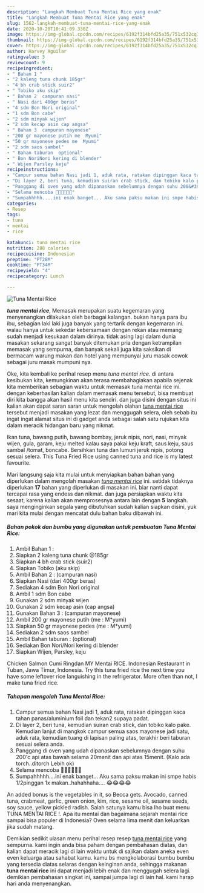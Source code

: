 ```yaml
---
description: "Langkah Membuat Tuna Mentai Rice yang enak"
title: "Langkah Membuat Tuna Mentai Rice yang enak"
slug: 1562-langkah-membuat-tuna-mentai-rice-yang-enak
date: 2020-10-20T10:41:09.330Z
image: https://img-global.cpcdn.com/recipes/6192f314bfd25a35/751x532cq70/tuna-mentai-rice-foto-resep-utama.jpg
thumbnail: https://img-global.cpcdn.com/recipes/6192f314bfd25a35/751x532cq70/tuna-mentai-rice-foto-resep-utama.jpg
cover: https://img-global.cpcdn.com/recipes/6192f314bfd25a35/751x532cq70/tuna-mentai-rice-foto-resep-utama.jpg
author: Harvey Aguilar
ratingvalue: 3
reviewcount: 9
recipeingredient:
- " Bahan 1 "
- "2 kaleng tuna chunk 185gr"
- "4 bh crab stick suir2"
- " Tobiko aku skip"
- " Bahan 2  campuran nasi"
- " Nasi dari 400gr beras"
- "4 sdm Bon Nori original"
- "1 sdm Bon cabe"
- "2 sdm minyak wijen"
- "2 sdm kecap asin cap angsa"
- " Bahan 3  campuran mayonese"
- "200 gr mayonese putih me  Myumi"
- "50 gr mayonese pedes me  Myumi"
- "2 sdm saos sambel"
- " Bahan taburan  optional"
- " Bon NoriNori kering di blender"
- " Wijen Parsley keju"
recipeinstructions:
- "Campur semua bahan Nasi jadi 1, aduk rata, ratakan dipinggan kaca tahan panas/aluminium foil dan tekan2 supaya padat."
- "Di layer 2, beri tuna, kemudian suiran crab stick, dan tobiko kalo pake. Kemudian lanjut di mangkok campur semua saos mayonese jadi satu, aduk rata, kemudian tuang di lapisan paling atas, terakhir beri taburan sesuai selera anda."
- "Panggang di oven yang udah dipanaskan sebelumnya dengan suhu 200&#39;c api atas bawah selama 20menit dan api atas 15menit. (Kalo ada torch..ditorch Lebih ok)"
- "Selama mencoba 🙏🙏🤗🤗🥰🥰"
- "Sumpahhhhh....ini enak banget... Aku sama paksu makan ini smpe habis 1/2pinggan 1x makan..hahahhaha.... 😂😂😂😂"
categories:
- Resep
tags:
- tuna
- mentai
- rice

katakunci: tuna mentai rice 
nutrition: 288 calories
recipecuisine: Indonesian
preptime: "PT28M"
cooktime: "PT34M"
recipeyield: "4"
recipecategory: Lunch

---
```



![Tuna Mentai Rice](https://img-global.cpcdn.com/recipes/6192f314bfd25a35/751x532cq70/tuna-mentai-rice-foto-resep-utama.jpg)

<b><i>tuna mentai rice</i></b>, Memasak merupakan suatu kegemaran yang menyenangkan dilakukan oleh berbagai kalangan. bukan hanya para ibu ibu, sebagian laki laki juga banyak yang tertarik dengan kegemaran ini. walau hanya untuk sekedar kebersamaan dengan rekan atau memang sudah menjadi kesukaan dalam dirinya. tidak asing lagi dalam dunia masakan sekarang sangat banyak ditemukan pria dengan ketrampilan memasak yang sempurna, dan banyak sekali juga kita saksikan di bermacam warung makan dan hotel yang mempunyai juru masak cowok sebagai juru masak mumpuni nya.

Oke, kita kembali ke perihal resep menu <i>tuna mentai rice</i>. di antara kesibukan kita, kemungkinan akan terasa membahagiakan apabila sejenak kita memberikan sebagian waktu untuk memasak tuna mentai rice ini. dengan keberhasilan kalian dalam memasak menu tersebut, bisa membuat diri kita bangga akan hasil menu kita sendiri. dan juga disini dengan situs ini kalian akan dapat saran saran untuk mengolah olahan <u>tuna mentai rice</u> tersebut menjadi masakan yang lezat dan menggugah selera, oleh sebab itu ingat ingat alamat situs ini di gadget anda sebagai salah satu rujukan kita dalam meracik hidangan baru yang nikmat.

Ikan tuna, bawang putih, bawang bombay, jeruk nipis, nori, nasi, minyak wijen, gula, garam, keju melted kalau saya pakai keju kraft, saus keju, saus sambal /tomat, boncabe. Bersihkan tuna dan lumuri jeruk nipis, potong sesuai selera. This Tuna Fried Rice using canned tuna and rice is my latest favourite.


Mari langsung saja kita mulai untuk menyiapkan bahan bahan yang diperlukan dalam mengolah masakan <u><i>tuna mentai rice</i></u> ini. setidak tidaknya diperlukan <b>17</b> bahan yang diperlukan di masakan ini. biar nanti dapat tercapai rasa yang endess dan nikmat. dan juga persiapkan waktu kita sesaat, karena kalian akan memprosesnya antara lain dengan <b>5</b> langkah. saya menginginkan segala yang dibutuhkan sudah kalian siapkan disini, yuk mari kita mulai dengan mencatat dulu bahan baku dibawah ini.

<!--inarticleads1-->

##### Bahan pokok dan bumbu yang digunakan untuk pembuatan Tuna Mentai Rice:

1. Ambil  Bahan 1 :
1. Siapkan 2 kaleng tuna chunk @185gr
1. Siapkan 4 bh crab stick (suir2)
1. Siapkan  Tobiko (aku skip)
1. Ambil  Bahan 2 : (campuran nasi)
1. Siapkan  Nasi (dari 400gr beras)
1. Sediakan 4 sdm Bon Nori original
1. Ambil 1 sdm Bon cabe
1. Gunakan 2 sdm minyak wijen
1. Gunakan 2 sdm kecap asin (cap angsa)
1. Gunakan  Bahan 3 : (campuran mayonese)
1. Ambil 200 gr mayonese putih (me : M*yumi)
1. Siapkan 50 gr mayonese pedes (me : M*yumi)
1. Sediakan 2 sdm saos sambel
1. Ambil  Bahan taburan : (optional)
1. Sediakan  Bon Nori/Nori kering di blender
1. Siapkan  Wijen, Parsley, keju


Chicken Salmon Cumi Ringdan MY Mentai RICE. Indonesian Restaurant in Tuban, Jawa Timur, Indonesia. Try this tuna fried rice the next time you have some leftover rice languishing in the refrigerator. More often than not, I make tuna fried rice. 

<!--inarticleads2-->

##### Tahapan mengolah Tuna Mentai Rice:

1. Campur semua bahan Nasi jadi 1, aduk rata, ratakan dipinggan kaca tahan panas/aluminium foil dan tekan2 supaya padat.
1. Di layer 2, beri tuna, kemudian suiran crab stick, dan tobiko kalo pake. Kemudian lanjut di mangkok campur semua saos mayonese jadi satu, aduk rata, kemudian tuang di lapisan paling atas, terakhir beri taburan sesuai selera anda.
1. Panggang di oven yang udah dipanaskan sebelumnya dengan suhu 200&#39;c api atas bawah selama 20menit dan api atas 15menit. (Kalo ada torch..ditorch Lebih ok)
1. Selama mencoba 🙏🙏🤗🤗🥰🥰
1. Sumpahhhhh....ini enak banget... Aku sama paksu makan ini smpe habis 1/2pinggan 1x makan..hahahhaha.... 😂😂😂😂


An added bonus is the vegetables in it, so Becca gets. Avocado, canned tuna, crabmeat, garlic, green onion, kim, rice, sesame oil, sesame seeds, soy sauce, yellow pickled radish. Salah satunya kamu bisa lho buat menu TUNA MENTAI RICE !. Apa itu mentai dan bagaimana sejarah mentai rice sampai bisa populer di Indonesia? Oven selama lima menit dan keluarkan jika sudah matang. 

Demikian sedikit ulasan menu perihal resep resep <u>tuna mentai rice</u> yang sempurna. kami ingin anda bisa paham dengan pembahasan diatas, dan kalian dapat meracik lagi di lain waktu untuk di sajikan dalam aneka even even keluarga atau sahabat kamu. kamu bs mengkolaborasi bumbu bumbu yang tersedia diatas selaras dengan keinginan anda, sehingga makanan <b>tuna mentai rice</b> ini dapat menjadi lebih enak dan menggugah selera lagi. demikian pembahasan singkat ini, sampai jumpa lagi di lain hal. kami harap hari anda menyenangkan.
